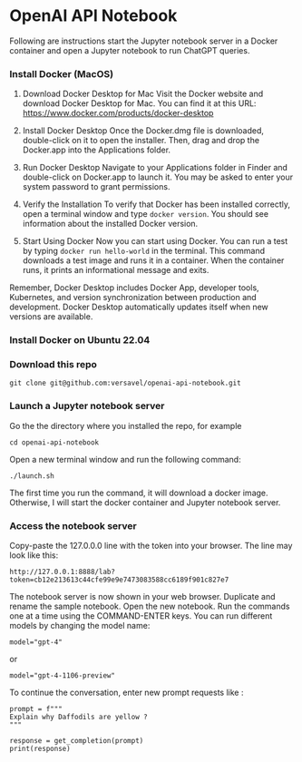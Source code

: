# OpenAI API Notebook

Following are instructions start the Jupyter notebook server in a Docker container and open a Jupyter notebook to run ChatGPT queries.

### Install Docker (MacOS)
1. Download Docker Desktop for Mac
   Visit the Docker website and download Docker Desktop for Mac. You can find it at this URL: https://www.docker.com/products/docker-desktop

2. Install Docker Desktop
   Once the Docker.dmg file is downloaded, double-click on it to open the installer. Then, drag and drop the Docker.app into the Applications folder.

3. Run Docker Desktop
   Navigate to your Applications folder in Finder and double-click on Docker.app to launch it. You may be asked to enter your system password to grant permissions.

4. Verify the Installation
   To verify that Docker has been installed correctly, open a terminal window and type `docker version`. You should see information about the installed Docker version.

5. Start Using Docker
   Now you can start using Docker. You can run a test by typing `docker run hello-world` in the terminal. This command downloads a test image and runs it in a container. When the container runs, it prints an informational message and exits.

Remember, Docker Desktop includes Docker App, developer tools, Kubernetes, and version synchronization between production and development. Docker Desktop automatically updates itself when new versions are available.

### Install Docker on Ubuntu 22.04

### Download this repo
```
git clone git@github.com:versavel/openai-api-notebook.git
```

### Launch a Jupyter notebook server
Go the the directory where you installed the repo, for example
```
cd openai-api-notebook
```
Open a new terminal window and run the following command:
```
./launch.sh
```
The first time you run the command, it will download a docker image. Otherwise, I will start the docker container and Jupyter notebook server.

### Access the notebook server
Copy-paste the 127.0.0.0 line with the token into your browser. The line may look like this:
```
http://127.0.0.1:8888/lab?token=cb12e213613c44cfe99e9e7473083588cc6189f901c827e7
```
The notebook server is now shown in your web browser. Duplicate and rename the sample notebook. Open the new notebook. Run the commands one at a time using the COMMAND-ENTER keys. You can run different models by changing the model name:
```
model="gpt-4"
```
or
```
model="gpt-4-1106-preview"
```
To continue the conversation, enter new prompt requests like :
```
prompt = f"""
Explain why Daffodils are yellow ?
"""

response = get_completion(prompt)
print(response)
```

